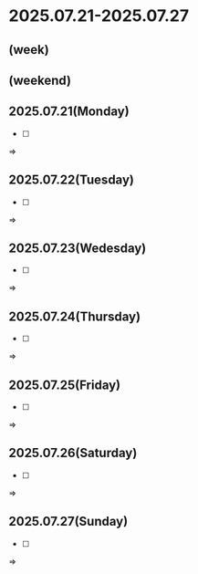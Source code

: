 # 2025.07.21-2025.07.27
(week)
- 

(weekend)
- 

## 2025.07.21(Monday)
- [ ] 
=> 

## 2025.07.22(Tuesday)
- [ ] 
=> 

## 2025.07.23(Wedesday)
- [ ] 
=> 

## 2025.07.24(Thursday)
- [ ] 
=> 

## 2025.07.25(Friday)
- [ ] 
=> 

## 2025.07.26(Saturday)
- [ ] 
=> 

## 2025.07.27(Sunday)
- [ ] 
=> 
